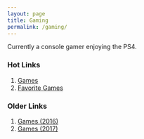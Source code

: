 ```yaml
---
layout: page
title: Gaming
permalink: /gaming/
---
```


Currently a console gamer enjoying the PS4.

### Hot Links

1. [Games](/games/)
1. [Favorite Games](/favorite-games/)

### Older Links

1. [Games (2016)](/games-2016/)
1. [Games (2017)](/games-2017/)